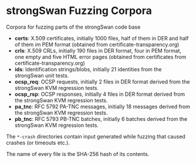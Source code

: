 # strongSwan Fuzzing Corpora
Corpora for fuzzing parts of the strongSwan code base

- **certs**: X.509 certificates, initially 1000 files, half of them in DER and half of them im PEM format (obtained from certificate-transparency.org)
- **crls**: X.509 CRLs, initially 190 files in DER format, four in PEM format, one empty and five HTML error pages (obtained from certificates from certificate-transparency.org)
- **ids**: Identification strings/blobs, initially 21 identities from the strongSwan unit tests.
- **ocsp_req**: OCSP requests, initially 2 files in DER format derived from the strongSwan KVM regression tests.
- **ocsp_rsp**: OCSP responses, initially 4 files in DER format derived from the strongSwan KVM regression tests.
- **pa_tnc**: RFC 5792 PA-TNC messages, initially 18 messages derived from the strongSwan KVM regression tests.
- **pb_tnc**: RFC 5793 PB-TNC batches, initially 6 batches derived from the strongSwan KVM regression tests.

The `*-crash` directories contain input generated while fuzzing that caused crashes (or timeouts etc.).

The name of every file is the SHA-256 hash of its contents.
